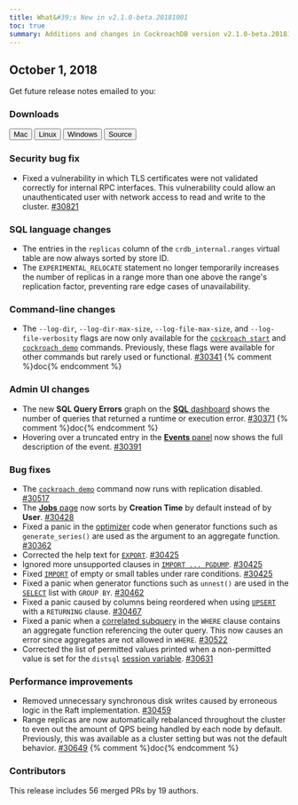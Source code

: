 ```yaml
---
title: What&#39;s New in v2.1.0-beta.20181001
toc: true
summary: Additions and changes in CockroachDB version v2.1.0-beta.20181001 since version v2.1.0-beta.20180924
---
```


## October 1, 2018

Get future release notes emailed to you:

<div class="hubspot-install-form install-form-1 clearfix">
    <script>
        hbspt.forms.create({
            css: '',
            cssClass: 'install-form',
            portalId: '1753393',
            formId: '39686297-81d2-45e7-a73f-55a596a8d5ff',
            formInstanceId: 1,
            target: '.install-form-1'
        });
    </script>
</div>

### Downloads

<div id="os-tabs" class="clearfix">
    <a href="https://binaries.cockroachdb.com/cockroach-v2.1.0-beta.20181001.darwin-10.9-amd64.tgz"><button id="mac" data-eventcategory="mac-binary-release-notes">Mac</button></a>
    <a href="https://binaries.cockroachdb.com/cockroach-v2.1.0-beta.20181001.linux-amd64.tgz"><button id="linux" data-eventcategory="linux-binary-release-notes">Linux</button></a>
    <a href="https://binaries.cockroachdb.com/cockroach-v2.1.0-beta.20181001.windows-6.2-amd64.zip"><button id="windows" data-eventcategory="windows-binary-release-notes">Windows</button></a>
    <a href="https://binaries.cockroachdb.com/cockroach-v2.1.0-beta.20181001.src.tgz"><button id="source" data-eventcategory="source-release-notes">Source</button></a>
</div>

### Security bug fix

- Fixed a vulnerability in which TLS certificates were not validated correctly for internal RPC interfaces. This vulnerability could allow an unauthenticated user with network access to read and write to the cluster. [#30821](https://github.com/cockroachdb/cockroach/issues/30821)

### SQL language changes

- The entries in the `replicas` column of the `crdb_internal.ranges` virtual table are now always sorted by store
ID.
- The `EXPERIMENTAL_RELOCATE` statement no longer temporarily increases the number of replicas in a range more than one above the range's replication factor, preventing rare edge cases of unavailability.

### Command-line changes

- The `--log-dir`, `--log-dir-max-size`, `--log-file-max-size`, and `--log-file-verbosity` flags are now only available for the [`cockroach start`](../v2.1/start-a-node.html) and [`cockroach demo`](../v2.1/cockroach-demo.html) commands. Previously, these flags were available for other commands but rarely used or functional. [#30341][#30341] {% comment %}doc{% endcomment %}

### Admin UI changes

- The new **SQL Query Errors** graph on the [**SQL** dashboard](../v2.1/admin-ui-sql-dashboard.html) shows the number of queries that returned a runtime or execution error. [#30371][#30371] {% comment %}doc{% endcomment %}
- Hovering over a truncated entry in the [**Events** panel](../v2.1/admin-ui-access-and-navigate.html#events-panel) now shows the full description of the event. [#30391][#30391]

### Bug fixes

- The [`cockroach demo`](../v2.1/cockroach-demo.html) command now runs with replication disabled. [#30517][#30517]
- The [**Jobs** page](../v2.1/admin-ui-jobs-page.html) now sorts by **Creation Time** by default instead of by **User**. [#30428][#30428]
- Fixed a panic in the [optimizer](../v2.1/sql-optimizer.html) code when generator functions such as `generate_series()` are used as the argument to an aggregate function. [#30362][#30362]
- Corrected the help text for [`EXPORT`](../v2.1/export.html). [#30425][#30425]
- Ignored more unsupported clauses in [`IMPORT ... PGDUMP`](../v2.1/import.html). [#30425][#30425]
- Fixed [`IMPORT`](../v2.1/import.html) of empty or small tables under rare conditions. [#30425][#30425]
- Fixed a panic when generator functions such as `unnest()` are used in the [`SELECT`](../v2.1/select-clause.html) list
  with `GROUP BY`. [#30462][#30462]
- Fixed a panic caused by columns being reordered when using [`UPSERT`](../v2.1/upsert.html) with a `RETURNING` clause. [#30467][#30467]
- Fixed a panic when a [correlated subquery](../v2.1/subqueries.html#correlated-subqueries) in the `WHERE` clause contains an aggregate function referencing the outer query. This now causes an error since aggregates are not allowed in `WHERE`. [#30522][#30522]
- Corrected the list of permitted values printed when a non-permitted value is set for the `distsql` [session variable](../v2.1/set-vars.html). [#30631][#30631]

### Performance improvements

- Removed unnecessary synchronous disk writes caused by erroneous logic in the Raft implementation. [#30459][#30459]
- Range replicas are now automatically rebalanced throughout the cluster to even out the amount of QPS being handled by each node by default. Previously, this was available as a cluster setting but was not the default behavior. [#30649][#30649] {% comment %}doc{% endcomment %}

### Contributors

This release includes 56 merged PRs by 19 authors.

[#30341]: https://github.com/cockroachdb/cockroach/pull/30341
[#30362]: https://github.com/cockroachdb/cockroach/pull/30362
[#30371]: https://github.com/cockroachdb/cockroach/pull/30371
[#30391]: https://github.com/cockroachdb/cockroach/pull/30391
[#30425]: https://github.com/cockroachdb/cockroach/pull/30425
[#30428]: https://github.com/cockroachdb/cockroach/pull/30428
[#30459]: https://github.com/cockroachdb/cockroach/pull/30459
[#30461]: https://github.com/cockroachdb/cockroach/pull/30461
[#30462]: https://github.com/cockroachdb/cockroach/pull/30462
[#30467]: https://github.com/cockroachdb/cockroach/pull/30467
[#30517]: https://github.com/cockroachdb/cockroach/pull/30517
[#30522]: https://github.com/cockroachdb/cockroach/pull/30522
[#30631]: https://github.com/cockroachdb/cockroach/pull/30631
[#30649]: https://github.com/cockroachdb/cockroach/pull/30649
